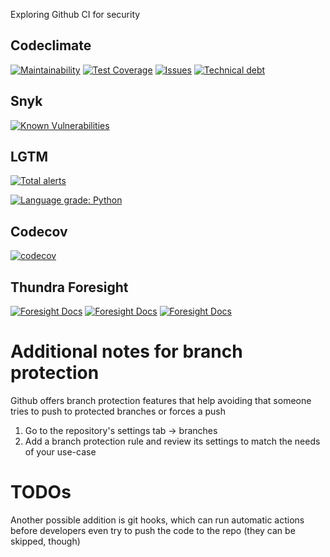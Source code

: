 Exploring Github CI for security

## Codeclimate

[![Maintainability](https://api.codeclimate.com/v1/badges/1d0797ac42cedfa40b3a/maintainability)](https://codeclimate.com/github/ltllabs/devsecops_test/maintainability)
[![Test Coverage](https://api.codeclimate.com/v1/badges/1d0797ac42cedfa40b3a/test_coverage)](https://codeclimate.com/github/ltllabs/devsecops_test/test_coverage)
[![Issues](https://img.shields.io/codeclimate/issues/ltllabs/devsecops_test)](https://codeclimate.com/github/ltllabs/devsecops_test/issues)
[![Technical debt](https://img.shields.io/codeclimate/tech-debt/ltllabs/devsecops_test)](https://codeclimate.com/github/ltllabs/devsecops_test/trends/technical_debt)

## Snyk

[![Known Vulnerabilities](https://snyk.io/test/github/ltllabs/devsecops_test/badge.svg)](https://snyk.io/test/github/ltllabs/devsecops_test)

## LGTM

[![Total alerts](https://img.shields.io/lgtm/alerts/g/ltllabs/devsecops_test.svg?logo=lgtm&logoWidth=18)](https://lgtm.com/projects/g/ltllabs/devsecops_test/alerts/)

[![Language grade: Python](https://img.shields.io/lgtm/grade/python/g/ltllabs/devsecops_test.svg?logo=lgtm&logoWidth=18)](https://lgtm.com/projects/g/ltllabs/devsecops_test/context:python)

## Codecov

[![codecov](https://codecov.io/gh/ltllabs/devsecops_test/branch/master/graph/badge.svg?token=HPTFA5L86R)](https://codecov.io/gh/ltllabs/devsecops_test)

## Thundra Foresight
[![Foresight Docs](https://foresight.service.thundra.io/public/api/v1/badge/test?repoId=36ef82e5-825a-4fd8-b7dd-e0720539dac0)](https://foresight.docs.thundra.io/)
[![Foresight Docs](https://foresight.service.thundra.io/public/api/v1/badge/success?repoId=36ef82e5-825a-4fd8-b7dd-e0720539dac0)](https://foresight.docs.thundra.io/)
[![Foresight Docs](https://foresight.service.thundra.io/public/api/v1/badge/utilization?repoId=36ef82e5-825a-4fd8-b7dd-e0720539dac0)](https://foresight.docs.thundra.io/)


# Additional notes for branch protection
Github offers branch protection features that help avoiding that someone tries to push to protected branches or forces a push

1. Go to the repository's settings tab -> branches
1. Add a branch protection rule and review its settings to match the needs of your use-case

# TODOs
Another possible addition is git hooks, which can run automatic actions before developers even try to push the code to the repo (they can be skipped, though)
